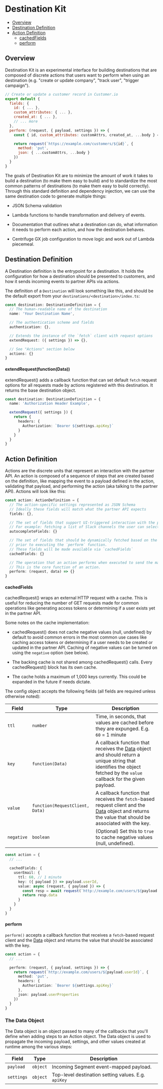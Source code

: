# Destination Kit

<!-- ./node_modules/.bin/markdown-toc -i ./lib/destination-kit/README.md -->

<!-- toc -->

- [Overview](#overview)
- [Destination Definition](#destination-definition)
- [Action Definition](#action-definition)
  - [cachedFields](#cachedfields)
  - [perform](#perform)

<!-- tocstop -->

## Overview

Destination Kit is an experimental interface for building destinations that are composed of
discrete actions that users want to perform when using an destination (e.g. "create or update
company", "track user", "trigger campaign").

```js
// Create or update a customer record in Customer.io
export default {
  fields: {
    id: { ... },
    custom_attributes: { ... },
    created_at: { ... },
    // ... more
  },
  perform: (request, { payload, settings }) => {
    const { id, custom_attributes: customAttrs, created_at, ...body } = payload

    return request(`https://example.com/customers/${id}`, {
      method: 'put',
      json: { ...customAttrs, ...body }
    })
  }
}
```

The goals of Destination Kit are to minimize the amount of work it takes to build a destination (to
make them easy to build) and to standardize the most common patterns of destinations (to make them
easy to build correctly). Through this standard definition and dependency injection, we can use the same destination code to generate multiple things:

- JSON Schema validation

- Lambda functions to handle transformation and delivery of events.

- Documentation that outlines what a destination can do, what information it needs to perform each
  action, and how the destination behaves.

- Centrifuge GX job configuration to move logic and work out of Lambda piecemeal.

## Destination Definition

A Destination definition is the entrypoint for a destination. It holds the configuration for how a destination should be presented to customers, and how it sends incoming events to partner APIs via actions.

The definition of a `Destination` will look something like this, and should be the default export from your `destinations/<destination>/index.ts`:

```ts
const destination: DestinationDefinition = {
  // The human-readable name of the destination
  name: 'Your Destination Name',

  // The authentication scheme and fields
  authentication: {},

  // Extends the instance of the `fetch` client with request options
  extendRequest: ({ settings }) => {},

  // See "Actions" section below
  actions: {}
}
```

#### extendRequest(function(Data))

extendRequest() adds a callback function that can set default
`fetch` request options for all requests made by actions
registered with this destination. It returns the base destination object.

```ts
const destination: DestinationDefinition = {
  name: 'Authorization Header Example',

  extendRequest({ settings }) {
    return {
      headers: {
        Authorization: `Bearer ${settings.apiKey}`
      }
    }
  }
}
```

## Action Definition

Actions are the discrete units that represent an interaction with the partner API.
An action is composed of a sequence of steps that are created based on the definition,
like mapping the event to a payload defined in the action, validating that payload, and
performing the action (aka talking to the partner API). Actions will look like this:

```ts
const action: ActionDefinition = {
  // The action-specific settings represented as JSON Schema
  // Ideally these fields will match what the partner API expects
  fields: {},

  // The set of fields that support UI-triggered interaction with the partner API to fetch choices (using the authenticated account)
  // For example: fetching a list of Slack channels the user can select
  autocompleteFields: {}

  // The set of fields that should be dynamically fetched based on the mapped payload
  // prior to executing the `perform` function.
  // These fields will be made available via `cachedFields`
  cachedFields: {}

  // The operation that an action performs when executed to send the mapped payload to the partner API
  // This is the core function of an action.
  perform: (request, data) => {}
}
```

#### cachedFields

cachedRequest() wraps an external HTTP request with a cache. This is useful for reducing the number
of GET requests made for common operations like generating access tokens or determining if a user
exists yet in the partner API.

Some notes on the cache implementation:

- cachedRequest() does not cache negative values (null, undefined) by default to avoid common errors
  in the most common use cases like caching access tokens or determining if a user needs to be
  created or updated in the partner API. Caching of negative values can be turned on using the
  `negative` option (see below).

- The backing cache is not shared among cachedRequest() calls. Every cachedRequest() block has its
  own cache.

- The cache holds a maximum of 1,000 keys currently. This could be expanded in the future if needs dictate.

The config object accepts the following fields (all fields are required unless otherwise noted):

| Field      | Type                      | Description                                                                                                                                                                                                   |
| ---------- | ------------------------- | ------------------------------------------------------------------------------------------------------------------------------------------------------------------------------------------------------------- |
| `ttl`      | `number`                  | Time, in seconds, that values are cached before they are expunged. E.g. `60` = 1 minute                                                                                                                       |
| `key`      | `function(Data)`          | A callback function that receives the [Data](#the-data-object) object and should return a unique string that identifies the object fetched by the `value` callback for the given payload.                     |
| `value`    | `function(RequestClient, Data)` | A callback function that receives the `fetch`-based request client and the [Data](#the-data-object) object and returns the value that should be associated with the key. |
| `negative` | `boolean`                 | (Optional) Set this to `true` to cache negative values (null, undefined).                                                                                                                                     |

```ts
const action = {
  // ...

  cachedFields: {
    userEmail: {
      ttl: 60, // 1 minute
      key: ({ payload }) => payload.userId,
      value: async (request, { payload }) => {
        const resp = await request(`http://example.com/users/${payload.userId}`)
        return resp.data
      }
    }
  }
}
```

#### perform

`perform()` accepts a callback function that receives a `fetch`-based request client and the [Data](#the-data-object)
object and returns the value that should be associated with the key.

```ts
const action = {
  // ...

  perform: (request, { payload, settings }) => {
    return request(`http://example.com/users/${payload.userId}`, {
      method: 'put',
      headers: {
        Authorization: `Bearer ${settings.apiKey}`
      },
      json: payload.userProperties
    })
  }
}
```

### The Data Object

The Data object is an object passed to many of the callbacks that you'll define when adding steps
to an Action object. The Data object is used to propagate the incoming payload, settings, and
other values created at runtime among the various steps:

| Field      | Type     | Description                                         |
| ---------- | -------- | --------------------------------------------------- |
| `payload`  | `object` | Incoming Segment event-mapped payload.              |
| `settings` | `object` | Top-level destination setting values. E.g. `apiKey` |
